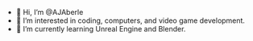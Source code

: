 - 👋 Hi, I’m @AJAberle
- 👀 I’m interested in coding, computers, and video game development. 
- 🌱 I’m currently learning Unreal Engine and Blender. 

<!---
AJAberle/AJAberle is a ✨ special ✨ repository because its `README.md` (this file) appears on your GitHub profile.
You can click the Preview link to take a look at your changes.
--->

